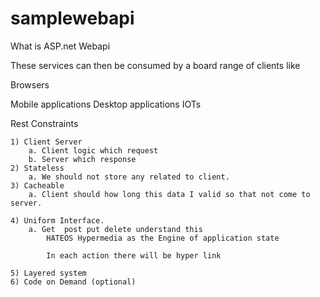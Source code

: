 # samplewebapi

What is ASP.net Webapi 

These services can then be consumed by a board  range of clients like 

Browsers

Mobile applications 
Desktop applications
IOTs


Rest Constraints 

	1) Client Server
		a. Client logic which request 
		b. Server which response 
	2) Stateless
		a. We should not store any related to client.
	3) Cacheable
		a. Client should how long this data I valid so that not come to server.
		
	4) Uniform Interface.
		a. Get  post put delete understand this 
			HATEOS Hypermedia as the Engine of application state 
			
			In each action there will be hyper link 
			
	5) Layered system 
	6) Code on Demand (optional) 
